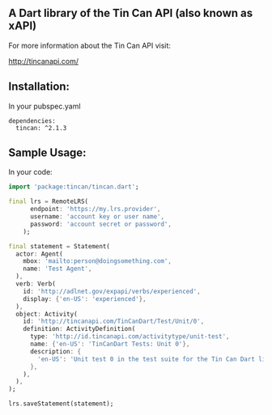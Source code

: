 ## A Dart library of the Tin Can API (also known as xAPI)

For more information about the Tin Can API visit:


http://tincanapi.com/

## Installation:

In your pubspec.yaml
```
dependencies:
  tincan: ^2.1.3
```


## Sample Usage:

In your code:
```dart
import 'package:tincan/tincan.dart';

final lrs = RemoteLRS(
      endpoint: 'https://my.lrs.provider',
      username: 'account key or user name',
      password: 'account secret or password',
    );

final statement = Statement(
  actor: Agent(
    mbox: 'mailto:person@doingsomething.com',
    name: 'Test Agent',
  ),
  verb: Verb(
    id: 'http://adlnet.gov/expapi/verbs/experienced',
    display: {'en-US': 'experienced'},
  ),
  object: Activity(
    id: 'http://tincanapi.com/TinCanDart/Test/Unit/0',
    definition: ActivityDefinition(
      type: 'http://id.tincanapi.com/activitytype/unit-test',
      name: {'en-US': 'TinCanDart Tests: Unit 0'},
      description: {
        'en-US': 'Unit test 0 in the test suite for the Tin Can Dart library.'
      },
    ),
  ),
);

lrs.saveStatement(statement);
```

